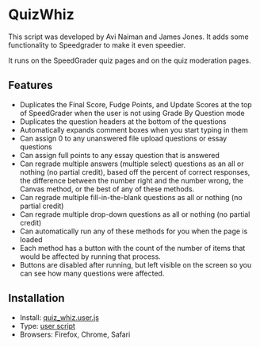 # QuizWhiz
This script was developed by Avi Naiman and James Jones. It adds some functionality to Speedgrader to make it even speedier.

It runs on the SpeedGrader quiz pages and on the quiz moderation pages.

## Features
* Duplicates the Final Score, Fudge Points, and Update Scores at the top of SpeedGrader when the user is not using Grade By Question mode
* Duplicates the question headers at the bottom of the questions
* Automatically expands comment boxes when you start typing in them
* Can assign 0 to any unanswered file upload questions or essay questions
* Can assign full points to any essay question that is answered
* Can regrade multiple answers (multiple select) questions as an all or nothing (no partial credit), based off the percent of correct responses, the difference between the number right and the number wrong, the Canvas method, or the best of any of these methods.
* Can regrade multiple fill-in-the-blank questions as all or nothing (no partial credit)
* Can regrade multiple drop-down questions as all or nothing (no partial credit)
* Can automatically run any of these methods for you when the page is loaded
* Each method has a button with the count of the number of items that would be affected by running that process.
* Buttons are disabled after running, but left visible on the screen so you can see how many questions were affected.

## Installation

* Install: [quiz_whiz.user.js](https://github.com/jamesjonesmath/canvancement/raw/master/quizzes/quiz-whiz/quiz_whiz.user.js)
* Type: [user script](../../USERSCRIPTS.md)
* Browsers: Firefox, Chrome, Safari
